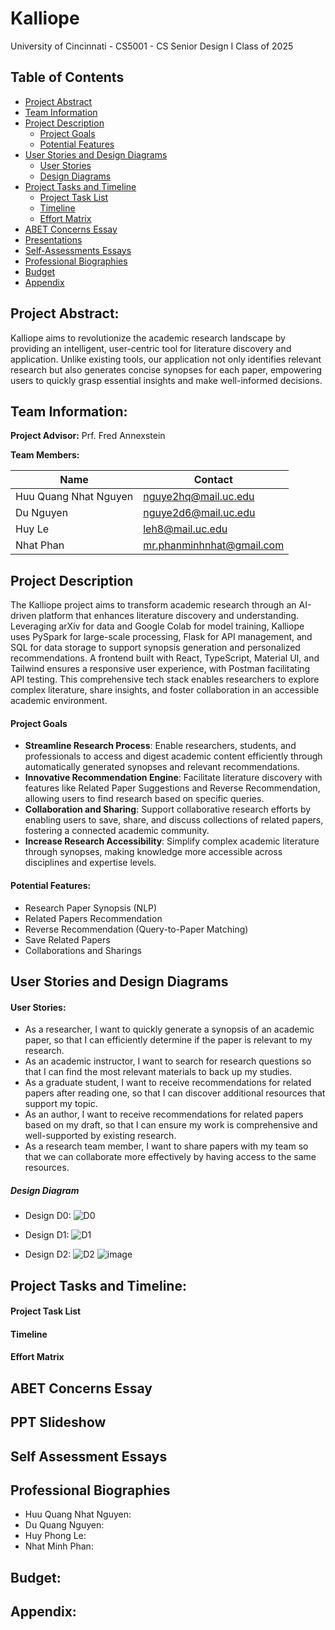 # Kalliope

University of Cincinnati - CS5001 - CS Senior Design I
Class of 2025

## Table of Contents
- [Project Abstract](https://github.com/AIconic5001/Kalliope/edit/main/README.md#project-abstract)
- [Team Information](https://github.com/AIconic5001/Kalliope/edit/main/README.md#team-information)
- [Project Description](https://github.com/AIconic5001/Kalliope/edit/main/README.md#project-description)
  -  [Project Goals](https://github.com/AIconic5001/Kalliope/edit/main/README.md#project-goals)
  -  [Potential Features](https://github.com/AIconic5001/Kalliope/edit/main/README.md#potential-features)
- [User Stories and Design Diagrams](https://github.com/AIconic5001/Kalliope/edit/main/README.md#user-stories)
  -  [User Stories](https://github.com/AIconic5001/Kalliope/edit/main/README.md#design-diagrams)
  -  [Design Diagrams](https://github.com/AIconic5001/Kalliope/edit/main/README.md#user-stories-and-design-diagrams)
- [Project Tasks and Timeline](https://github.com/AIconic5001/Kalliope/edit/main/README.md#project-tasks-and-timeline)
  - [Project Task List](https://github.com/AIconic5001/Kalliope/edit/main/README.md#project-task-list)
  - [Timeline](https://github.com/AIconic5001/Kalliope/edit/main/README.md#timeline)
  - [Effort Matrix](https://github.com/AIconic5001/Kalliope/edit/main/README.md#effort-matrix)
- [ABET Concerns Essay](https://github.com/AIconic5001/Kalliope/edit/main/README.md#abet-concern-essay)
- [Presentations](https://github.com/AIconic5001/Kalliope/edit/main/README.md#ppt-slideshow)
- [Self-Assessments Essays](https://github.com/AIconic5001/Kalliope/edit/main/README.md#self-assessment-essays)
- [Professional Biographies](https://github.com/AIconic5001/Kalliope/edit/main/README.md#professional-biographies)
- [Budget](https://github.com/AIconic5001/Kalliope/edit/main/README.md#budget)
- [Appendix](https://github.com/AIconic5001/Kalliope/edit/main/README.md#appendix)

## Project Abstract:

Kalliope aims to revolutionize the academic research landscape by providing an intelligent, user-centric tool for literature discovery and application. Unlike existing tools, our application not only identifies relevant research but also generates concise synopses for each paper, empowering users to quickly grasp essential insights and make well-informed decisions.

## Team Information: 

**Project Advisor:** Prf. Fred Annexstein

**Team Members:**

| Name        | Contact              |
| ----------- | -------------------- |
| Huu Quang Nhat Nguyen | nguye2hq@mail.uc.edu |
| Du Nguyen | nguye2d6@mail.uc.edu |
| Huy Le    | leh8@mail.uc.edu |
| Nhat Phan     | mr.phanminhnhat@gmail.com   |

## Project Description

The Kalliope project aims to transform academic research through an AI-driven platform that enhances literature discovery and understanding. Leveraging arXiv for data and Google Colab for model training, Kalliope uses PySpark for large-scale processing, Flask for API management, and SQL for data storage to support synopsis generation and personalized recommendations. A frontend built with React, TypeScript, Material UI, and Tailwind ensures a responsive user experience, with Postman facilitating API testing. This comprehensive tech stack enables researchers to explore complex literature, share insights, and foster collaboration in an accessible academic environment.​

#### Project Goals

- **Streamline Research Process**: Enable researchers, students, and professionals to access and digest academic content efficiently through automatically generated synopses and relevant recommendations.
- **Innovative Recommendation Engine**: Facilitate literature discovery with features like Related Paper Suggestions and Reverse Recommendation, allowing users to find research based on specific queries.
- **Collaboration and Sharing**: Support collaborative research efforts by enabling users to save, share, and discuss collections of related papers, fostering a connected academic community.
- **Increase Research Accessibility**: Simplify complex academic literature through synopses, making knowledge more accessible across disciplines and expertise levels.

#### Potential Features:
- Research Paper Synopsis (NLP)
- Related Papers Recommendation
- Reverse Recommendation (Query-to-Paper Matching)
- Save Related Papers
- Collaborations and Sharings

## User Stories and Design Diagrams 
#### User Stories:
- As a researcher, I want to quickly generate a synopsis of an academic paper, so that I can efficiently determine if the paper is relevant to my research.
- As an academic instructor, I want to search for research questions so that I can find the most relevant materials to back up my studies.
- As a graduate student, I want to receive recommendations for related papers after reading one, so that I can discover additional resources that support my topic.
- As an author, I want to receive recommendations for related papers based on my draft, so that I can ensure my work is comprehensive and well-supported by existing research.
- As a research team member, I want to share papers with my team so that we can collaborate more effectively by having access to the same resources.

##### Design Diagram
- Design D0:
![D0](https://github.com/user-attachments/assets/daeec297-4452-49c5-8f3c-3c14a7a36258)

- Design D1:
![D1](https://github.com/user-attachments/assets/000b758f-184e-41a9-b1ce-cde6e628d6be)

- Design D2:
![D2](https://github.com/user-attachments/assets/25afdfee-5d70-4c59-b55f-f197c5abba28)
![image](https://github.com/user-attachments/assets/fb0f1414-b488-454f-9c3f-ee7218073365)

## Project Tasks and Timeline:

#### Project Task List
#### Timeline
#### Effort Matrix


## ABET Concerns Essay

## PPT Slideshow

## Self Assessment Essays

## Professional Biographies
- Huu Quang Nhat Nguyen:
- Du Quang Nguyen: 
- Huy Phong Le:
- Nhat Minh Phan:

## Budget:

## Appendix:



